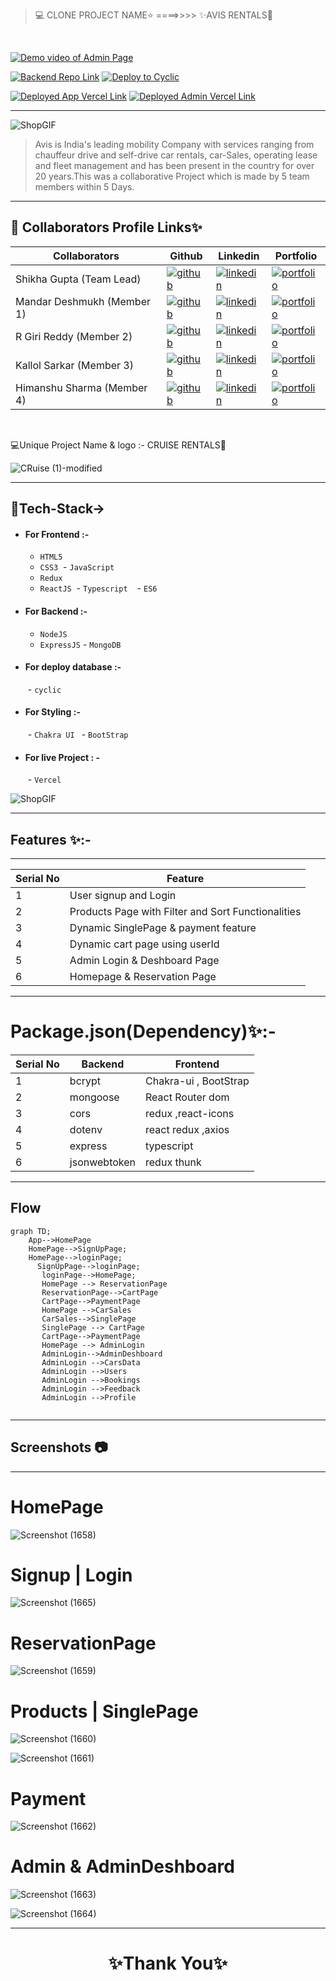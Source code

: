 > 💻 CLONE PROJECT NAME⭐ ====>>>> ✨AVIS RENTALS💫
<br>

<a href="https://drive.google.com/file/d/18ubJcPyNQTvUz4YCmmxmjzRizXB8QrOv/view">![Demo video of Admin Page](https://img.shields.io/badge/Demo_Video_Of_Admin_Page-Click_ME-brightgreen.svg?style=blackplastic&logo=YouTube&logoColor=red)</a>

 
[![Backend Repo Link](https://img.shields.io/badge/Backend_Repo_Link-0A66C2?style=for-the-badge&logo=github&logoColor=#FF7139)](https://github.com/shikhu51197/backendcruise)
[![Deploy to Cyclic](https://img.shields.io/badge/Deployed_Cyclic_Link-0A66C2?style=for-the-badge&logo=ko-fi&logoColor=white)](https://lime-silly-goshawk.cyclic.app/)

[![Deployed App Vercel Link](https://img.shields.io/badge/Deployed_App_Vercel_Link-000?style=for-the-badge&logo=ko-fi&logoColor=white)](https://cruiserental.vercel.app/)
[![Deployed Admin Vercel Link](https://img.shields.io/badge/Deployed_Admin_Vercel_Link-000?style=for-the-badge&logo=ko-fi&logoColor=white)](https://cruise-rental-admin-panel.vercel.app)  

---

 ![ShopGIF](https://media.giphy.com/media/IzoWwMyCtNyNwuLRWS/giphy.gif) 

> Avis is India's leading mobility Company with services ranging from chauffeur drive and self-drive car rentals, car-Sales, operating lease and fleet management and has been present in the country for over 20 years.This was a collaborative Project which is made by 5 team members within 5 Days.
---


## 🔗 Collaborators Profile Links✨



| Collaborators | Github                                                                                                                                   | Linkedin                                                                                                                                                            | Portfolio                                                                                                                                    |
| ------------- | ---------------------------------------------------------------------------------------------------------------------------------------- | ------------------------------------------------------------------------------------------------------------------------------------------------------------------- | -------------------------------------------------------------------------------------------------------------------------------------------- |
| Shikha Gupta  (Team Lead)| [![github](https://img.shields.io/badge/github-1DA1F2?style=for-the-badge&logo=github&logoColor=white)](https://github.com/shikhu51197/)| [![linkedin](https://img.shields.io/badge/linkedin-0A66C2?style=for-the-badge&logo=linkedin&logoColor=white)](https://www.linkedin.com/in/shikha-gupta-12a2b5199) |[![portfolio](https://img.shields.io/badge/my_portfolio-000?style=for-the-badge&logo=ko-fi&logoColor=white)](https://shikhu51197.github.io/) | 
| Mandar Deshmukh (Member 1) | [![github](https://img.shields.io/badge/github-1DA1F2?style=for-the-badge&logo=github&logoColor=white)](https://github.com/DeshmukhMandar3) | [![linkedin](https://img.shields.io/badge/linkedin-0A66C2?style=for-the-badge&logo=linkedin&logoColor=white)](https://www.linkedin.com/in/mandar-deshmukh-62821b189/) | [![portfolio](https://img.shields.io/badge/my_portfolio-000?style=for-the-badge&logo=ko-fi&logoColor=white)](https://deshmukhmandar3.github.io/) |
| R Giri Reddy (Member 2) | [![github](https://img.shields.io/badge/github-1DA1F2?style=for-the-badge&logo=github&logoColor=white)](https://github.com/geraltyen) |[![linkedin](https://img.shields.io/badge/linkedin-0A66C2?style=for-the-badge&logo=linkedin&logoColor=white)](https://www.linkedin.com/in/giri-reddy-geralt/) | [![portfolio](https://img.shields.io/badge/my_portfolio-000?style=for-the-badge&logo=ko-fi&logoColor=white)](http://geraltyen.github.io) |
| Kallol Sarkar (Member 3)| [![github](https://img.shields.io/badge/github-1DA1F2?style=for-the-badge&logo=github&logoColor=white)](https://github.com/kallol0011) |[![linkedin](https://img.shields.io/badge/linkedin-0A66C2?style=for-the-badge&logo=linkedin&logoColor=white)](https://www.linkedin.com/in/kallol-sarkar-229000210/) | [![portfolio](https://img.shields.io/badge/my_portfolio-000?style=for-the-badge&logo=ko-fi&logoColor=white)](https://kallol0011.github.io/) |
| Himanshu Sharma (Member 4)| [![github](https://img.shields.io/badge/github-1DA1F2?style=for-the-badge&logo=github&logoColor=white)](https://github.com/himanshu7582901182) |[![linkedin](https://img.shields.io/badge/linkedin-0A66C2?style=for-the-badge&logo=linkedin&logoColor=white)](https://www.linkedin.com/in/himanshu-sharma7/) | [![portfolio](https://img.shields.io/badge/my_portfolio-000?style=for-the-badge&logo=ko-fi&logoColor=white)](https://himanshu7582901182.github.io/) |

<br>

💻Unique Project Name & logo :- CRUISE RENTALS🚗

![CRuise (1)-modified](https://user-images.githubusercontent.com/107506646/220362530-270d0d67-df50-44f2-961e-838b22b3e619.png)  

---
## 💫Tech-Stack->

- #### For Frontend :-
   - `HTML5`
  - `CSS3`
  - `JavaScript `
   - `Redux`
  - `ReactJS`
  - `Typescript `
   - `ES6 `

- #### For Backend :-
   - `NodeJS`
   - `ExpressJS`
   - `MongoDB `

- #### For deploy database :- 
   - `cyclic `

- #### For Styling :-  
   - `Chakra UI `
   - `BootStrap `

- #### For live Project : -
   - `Vercel`

![ShopGIF](https://media.giphy.com/media/26BRrcK4dXrxl817q/giphy.gif)

---
## Features ✨:-
---
 | Serial No            | Feature                                                              |
| ----------------- | ------------------------------------------------------------------ |
| 1 | User signup and Login |
| 2 | Products Page with Filter and Sort Functionalities |
| 3 | Dynamic SinglePage & payment feature |
| 4 | Dynamic cart page using userId |
| 5 | Admin Login & Deshboard Page |
| 6 | Homepage & Reservation Page |

---
# Package.json(Dependency)✨:-

 | Serial No            | Backend                      |  Frontend      |
| ----------------- | -------------------|------------------------ |
| 1 | bcrypt |   Chakra-ui , BootStrap|
| 2 | mongoose |  React Router dom |
| 3 | cors |    redux ,react-icons |
| 4 | dotenv |  react redux ,axios |
| 5 | express | typescript |
| 6 | jsonwebtoken | redux thunk |

---

## Flow

```mermaid
graph TD;
    App-->HomePage
    HomePage-->SignUpPage;
    HomePage-->loginPage;
      SignUpPage-->loginPage;
       loginPage-->HomePage;
       HomePage --> ReservationPage
       ReservationPage-->CartPage
       CartPage-->PaymentPage
       HomePage -->CarSales
       CarSales-->SinglePage
       SinglePage --> CartPage
       CartPage-->PaymentPage
       HomePage --> AdminLogin
       AdminLogin-->AdminDeshboard
       AdminLogin -->CarsData
       AdminLogin -->Users
       AdminLogin -->Bookings
       AdminLogin -->Feedback
       AdminLogin -->Profile
       
```

---
## Screenshots 📷
---

# HomePage

![Screenshot (1658)](https://user-images.githubusercontent.com/107506646/221434962-c51516ca-5281-4ef3-928e-31e7a2c88b84.png)


# Signup | Login
![Screenshot (1665)](https://user-images.githubusercontent.com/107506646/221434968-aff151ff-cadb-4e3c-a863-61515a5e5bc7.png)

# ReservationPage

![Screenshot (1659)](https://user-images.githubusercontent.com/107506646/221435011-750a99eb-436d-4971-9a26-6f35568c7b77.png)

# Products | SinglePage

![Screenshot (1660)](https://user-images.githubusercontent.com/107506646/221434990-8c730e12-23e5-4d33-a0f4-bb497f2394de.png)

![Screenshot (1661)](https://user-images.githubusercontent.com/107506646/221434996-33859663-1cd8-40a6-9127-a3be050c9ca2.png)

#  Payment 

![Screenshot (1662)](https://user-images.githubusercontent.com/107506646/221434978-509be1a5-b85a-42a5-9547-27799444ed0b.png)

# Admin & AdminDeshboard
![Screenshot (1663)](https://user-images.githubusercontent.com/107506646/221434971-4569981a-bc54-496a-a2e8-86e7fcdbffff.png)

![Screenshot (1664)](https://user-images.githubusercontent.com/107506646/221434972-7dd12b1f-43dc-4edf-aa23-85559d089c3a.png)

---




<h1 align="center">✨Thank You✨</h1>
